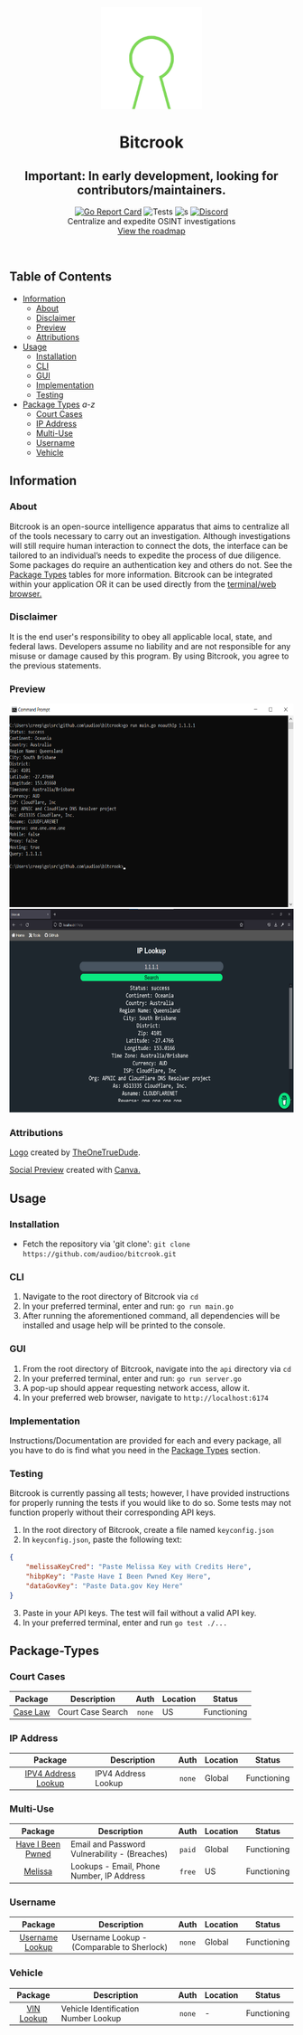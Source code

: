 <p align="center">
  <a><img src="./images/bitcrook.png" width=180 height="180"></a>
  <h1 align="center">Bitcrook</h1>
  <h2 align="center">Important: In early development, looking for contributors/maintainers.</h2>
  <p align="center">
    <a href="https://goreportcard.com/report/github.com/audioo/bitcrook"><img src="https://goreportcard.com/badge/github.com/audioo/bitcrook" alt="Go Report Card"></a>
    <a><img src="https://img.shields.io/badge/tests-6&#47;7-orange.svg" alt="Tests"></a>
    <a><img src="https://img.shields.io/badge/version-0.9.2-blue.svg" alt="s"></a>
    <a href="https://discord.com/invite/uVWJUTufqf"><img src="https://img.shields.io/badge/discord-chat-blue.svg" alt="Discord"></a><br>
    Centralize and expedite OSINT investigations<br>
  <a href="https://github.com/users/audioo/projects/1">View the roadmap</a><br>
</a>
  </p><br>
</p>

## Table of Contents

- [Information](#information)
  - [About](#about)
  - [Disclaimer](#disclaimer)
  - [Preview](#preview)
  - [Attributions](#attributions)
- [Usage](#usage)
  - [Installation](#installation)
  - [CLI](#cli)
  - [GUI](#gui)
  - [Implementation](#implementation)
  - [Testing](#testing)
- [Package Types](#package-types) *a-z*
  - [Court Cases](#court-cases)
  - [IP Address](#ip-address)
  - [Multi-Use](#multi-use)
  - [Username](#username)
  - [Vehicle](#vehicle)

## Information

### About

Bitcrook is an open-source intelligence apparatus that aims to centralize all of the tools necessary to carry out an investigation. Although investigations will still require human interaction to connect the dots, the interface can be tailored to an individual’s needs to expedite the process of due diligence. Some packages do require an authentication key and others do not. See the [Package Types](#package-types) tables for more information. Bitcrook can be integrated within your application OR it can be used directly from the [terminal/web browser.](#preview)

### Disclaimer

It is the end user's responsibility to obey all applicable local, state, and federal laws. Developers assume no liability and are not responsible for any misuse or damage caused by this program. By using Bitcrook, you agree to the previous statements.

### Preview

<a><img src="./images/cliprev.png" width=660 height="360"></a>
<a><img src="./images/guiprev.png" width=660 height="360"></a>

### Attributions

[Logo](./images/BitcrookLogo.png) created by [TheOneTrueDude](https://github.com/FirstTrueDude).

[Social Preview](./images/card.jpg) created with [Canva.](https://www.canva.com/)

## Usage

### Installation

 - Fetch the repository via 'git clone': `git clone https://github.com/audioo/bitcrook.git`

### CLI 

1. Navigate to the root directory of Bitcrook via `cd`
2. In your preferred terminal, enter and run: `go run main.go`
3. After running the aforementioned command, all dependencies will be installed and usage help will be printed to the console.

### GUI

1. From the root directory of Bitcrook, navigate into the `api` directory via `cd`
2. In your preferred terminal, enter and run: `go run server.go`
3. A pop-up should appear requesting network access, allow it.
4. In your preferred web browser, navigate to `http://localhost:6174`

### Implementation

Instructions/Documentation are provided for each and every package, all you have to do is find what you need in the [Package Types](#package-types) section.

### Testing

Bitcrook is currently passing all tests; however, I have provided instructions for properly running the tests if you would like to do so. Some tests may not function properly without their corresponding API keys.

1. In the root directory of Bitcrook, create a file named `keyconfig.json`
2. In `keyconfig.json`, paste the following text:
``` json
{
    "melissaKeyCred": "Paste Melissa Key with Credits Here",
    "hibpKey": "Paste Have I Been Pwned Key Here",
    "dataGovKey": "Paste Data.gov Key Here"
}
```
3. Paste in your API keys. The test will fail without a valid API key.
4. In your preferred terminal, enter and run `go test ./...`

## Package-Types

### Court Cases

| Package                                                                                    | Description                                  |   Auth   | Location | Status |
| :----------------------------------------------------------------------------------------: | -------------------------------------------- | :------: | -------- | :----: |
| [Case Law](https://github.com/audioo/bitcrook/tree/main/pkg/noauth/caselaw)           | Court Case Search                            |  `none`  | US | Functioning | 

### IP Address

| Package                                                                                    | Description                                  |   Auth   | Location | Status |
| :----------------------------------------------------------------------------------------: | -------------------------------------------- | :------: | -------- | :----: |
| [IPV4 Address Lookup](https://github.com/audioo/bitcrook/tree/main/pkg/noauth/ip)     | IPV4 Address Lookup                          |  `none`  | Global | Functioning |

### Multi-Use

| Package                                                                                    | Description                                  |   Auth   | Location | Status |
| :----------------------------------------------------------------------------------------: | -------------------------------------------- | :------: | -------- | :----: |
| [Have I Been Pwned](https://github.com/audioo/bitcrook/tree/main/pkg/authpaid/hibp)   | Email and Password Vulnerability - (Breaches)|  `paid`  | Global | Functioning |
| [Melissa](https://github.com/audioo/bitcrook/tree/main/pkg/authfree/melissa)          | Lookups - Email, Phone Number, IP Address    |  `free`  | US | Functioning |


### Username

| Package                                                                                    | Description                                  |   Auth   | Location | Status |
| :----------------------------------------------------------------------------------------: | -------------------------------------------- | :------: | -------- | :----: |
| [Username Lookup](https://github.com/audioo/bitcrook/tree/main/pkg/noauth/userlookup) | Username Lookup - (Comparable to Sherlock)   |  `none`  | Global | Functioning |

### Vehicle

| Package                                                                                    | Description                                  |   Auth   | Location | Status |
| :----------------------------------------------------------------------------------------: | -------------------------------------------- | :------: | -------- | :----: |
| [VIN Lookup](https://github.com/audioo/bitcrook/tree/main/pkg/noauth/vin)             | Vehicle Identification Number Lookup         |  `none`  | - | Functioning | 
